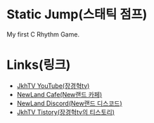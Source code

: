 # **Static Jump(스태틱 점프)**

My first C Rhythm Game.

# **Links(링크)**

* [JkhTV YouTube(장경혁tv)](https://www.youtube.com/channel/UC0lR1aYGgOhFioC3IsazUtw)
* [NewLand Cafe(New랜드 카페)](https://cafe.naver.com/2019newland)
* [NewLand Discord(New랜드 디스코드)](https://discord.gg/2J646MaZGA)
* [JkhTV Tistory(장경혁tv의 티스토리)](https://jkhtv.tistory.com)
